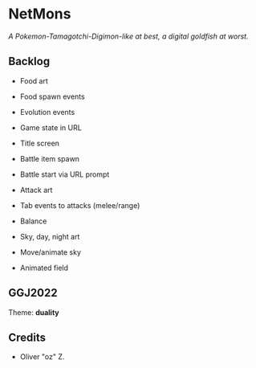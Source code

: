 # NetMons

*A Pokemon-Tamagotchi-Digimon-like at best, a digital goldfish at worst.*

## Backlog

* Food art
* Food spawn events

* Evolution events

* Game state in URL
* Title screen

* Battle item spawn
* Battle start via URL prompt

* Attack art
* Tab events to attacks (melee/range)
* Balance

* Sky, day, night art
* Move/animate sky
* Animated field

## GGJ2022

Theme: **duality**

## Credits

* Oliver "oz" Z.
